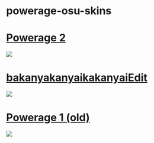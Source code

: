 # powerage-osu-skins

# [Powerage 2](https://www.mediafire.com/file/ffqef4qrr6pll7o/PowerAge_2.osk/file)
![](https://osu.ppy.sh/ss/18279734/dc3e)

# [bakanyakanyaikakanyaiEdit](https://www.mediafire.com/file/5bh3rxbpwhgeqb3/bakanyakanyaikakanyaiEdit.osk/file)
![](https://osu.ppy.sh/ss/18279754/d1ae)

# [Powerage 1 (old)](https://www.mediafire.com/file/pxx0emhteui8kee/PowerAge+1+(old).osk/file)
![](https://osu.ppy.sh/ss/18279708/a683)
